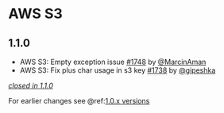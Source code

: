 # AWS S3

## 1.1.0

- AWS S3: Empty exception issue [#1748](https://github.com/akka/alpakka/issues/1748) by [@MarcinAman](https://github.com/MarcinAman)
- AWS S3: Fix plus char usage in s3 key [#1738](https://github.com/akka/alpakka/issues/1738) by [@gipeshka](https://github.com/gipeshka)

[*closed in 1.1.0*](https://github.com/akka/alpakka/issues?q=is%3Aclosed+milestone%3A1.1.0+label%3Ap%3Aaws-s3)

For earlier changes see @ref:[1.0.x versions](../1.0.x/s3.md)
